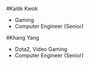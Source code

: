 #Kaitik Kwok

* Gaming
* Computer Engineer (Senior)

#Khang Yang

* Dota2, Video Gaming
* Computer Engineer (Senior) 

